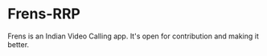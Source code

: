 # Frens-RRP
Frens is an Indian Video Calling app. It's open for contribution and making it better. 
